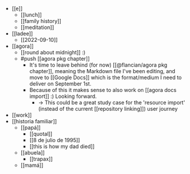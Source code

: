- [[e]]
  - [[lunch]]
  - [[family history]]
  - [[meditation]]
- [[ladee]]
  - [[2022-09-10]]
- [[agora]]
  - [[round about midnight]] :)
  - #push [[agora pkg chapter]]
    - It's time to leave behind (for now) [[@flancian/agora pkg chapter]], meaning the Markdown file I've been editing, and move to [[Google Docs]] which is the format/medium I need to deliver on September 1st.
    - Because of this it makes sense to also work on [[agora docs import]] :) Looking forward.
      - -> This could be a great study case for the 'resource import' (instead of the current [[repository linking]]) user journey
- [[work]]
- [[historia familiar]] 
  - [[papá]]
    - [[quotal]]
    - [[8 de julio de 1995]]
    - [[this is how my dad died]]
  - [[abuela]]
    - [[trapax]]
  - [[mamá]]
